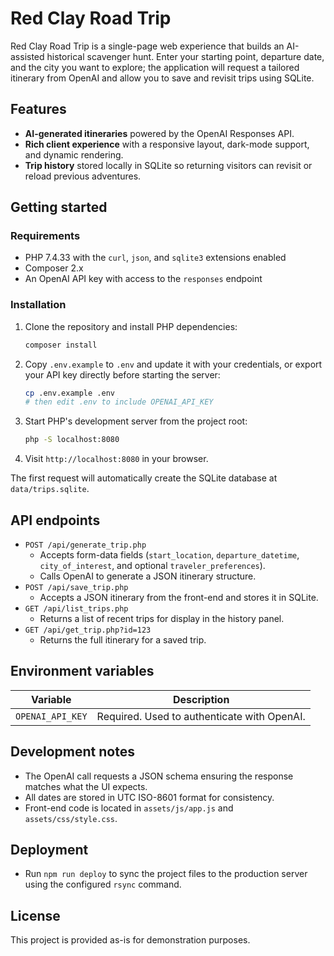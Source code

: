 # Red Clay Road Trip

Red Clay Road Trip is a single-page web experience that builds an AI-assisted historical scavenger hunt. Enter your starting point, departure date, and the city you want to explore; the application will request a tailored itinerary from OpenAI and allow you to save and revisit trips using SQLite.

## Features

- **AI-generated itineraries** powered by the OpenAI Responses API.
- **Rich client experience** with a responsive layout, dark-mode support, and dynamic rendering.
- **Trip history** stored locally in SQLite so returning visitors can revisit or reload previous adventures.

## Getting started

### Requirements

- PHP 7.4.33 with the `curl`, `json`, and `sqlite3` extensions enabled
- Composer 2.x
- An OpenAI API key with access to the `responses` endpoint

### Installation

1. Clone the repository and install PHP dependencies:

   ```bash
   composer install
   ```

2. Copy `.env.example` to `.env` and update it with your credentials, or export your API key directly before starting the server:

   ```bash
   cp .env.example .env
   # then edit .env to include OPENAI_API_KEY
   ```

3. Start PHP&apos;s development server from the project root:

   ```bash
   php -S localhost:8080
   ```

4. Visit `http://localhost:8080` in your browser.

The first request will automatically create the SQLite database at `data/trips.sqlite`.

## API endpoints

- `POST /api/generate_trip.php`
  - Accepts form-data fields (`start_location`, `departure_datetime`, `city_of_interest`, and optional `traveler_preferences`).
  - Calls OpenAI to generate a JSON itinerary structure.
- `POST /api/save_trip.php`
  - Accepts a JSON itinerary from the front-end and stores it in SQLite.
- `GET /api/list_trips.php`
  - Returns a list of recent trips for display in the history panel.
- `GET /api/get_trip.php?id=123`
  - Returns the full itinerary for a saved trip.

## Environment variables

| Variable         | Description                                  |
| ---------------- | -------------------------------------------- |
| `OPENAI_API_KEY` | Required. Used to authenticate with OpenAI. |

## Development notes

- The OpenAI call requests a JSON schema ensuring the response matches what the UI expects.
- All dates are stored in UTC ISO-8601 format for consistency.
- Front-end code is located in `assets/js/app.js` and `assets/css/style.css`.

## Deployment

- Run `npm run deploy` to sync the project files to the production server using the configured `rsync` command.

## License

This project is provided as-is for demonstration purposes.
